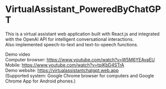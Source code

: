 # VirtualAssistant_PoweredByChatGPT
 This is a virtual assistant web application built with React.js and integrated with the OpenAI API for intelligent conversational interactions.
 <br />Also implemented speech-to-text and text-to-speech functions.
 
 Demo video  <br />
 Computer browser: https://www.youtube.com/watch?v=W5M6YEAvaEU<br />
 Mobile: https://www.youtube.com/watch?v=tpiKbD4STrA<br />
 Demo website: https://virtualassistantchatgpt.web.app <br />
 (Supported system: Google Chrome browser for computers and Google Chrome App for Android phones.)
